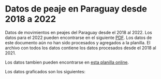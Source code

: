 # Datos de peaje en Paraguay desde 2018 a 2022

Datos de movimientos en peajes del Paraguay desde el 2018 al 2022.
Los datos para el 2022 pueden encontrarse en el siguiente [PDF](). Los datos de este documento aún no han sido procesados y agregados a la planilla.
El archivo con todos los datos contiene los datos procesados desde el 2018 al 2021.

Los datos tambien pueden encontrarse en [esta planilla online](https://docs.google.com/spreadsheets/d/1PacFOGbXxVjbXU62QKUtTfDNglnjr9F18vYxZbpGDX8/edit?usp=sharing).


Los datos graficados son los siguientes:
